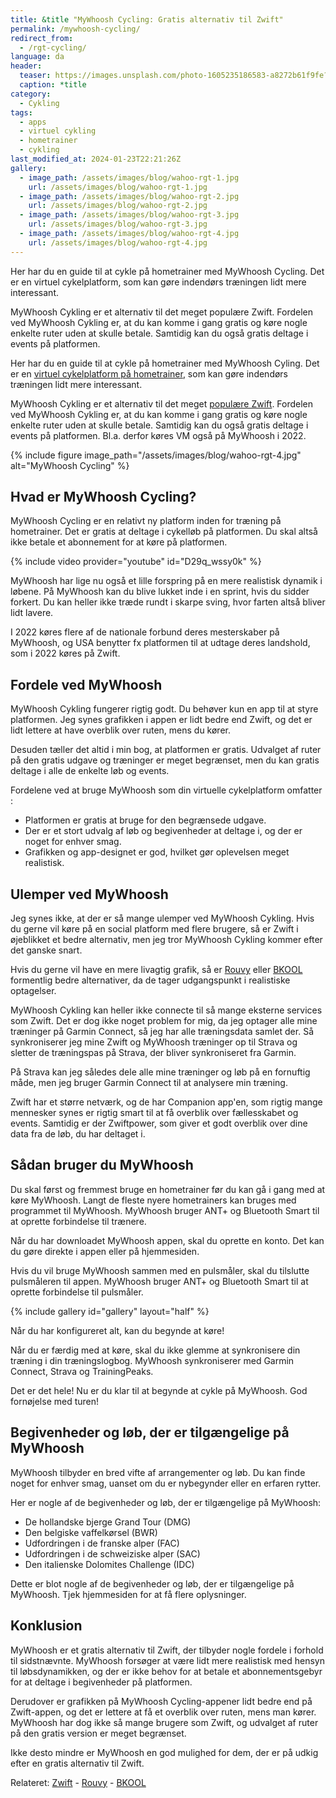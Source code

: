 ```yaml
---
title: &title "MyWhoosh Cycling: Gratis alternativ til Zwift"
permalink: /mywhoosh-cycling/
redirect_from:
  - /rgt-cycling/
language: da
header:
  teaser: https://images.unsplash.com/photo-1605235186583-a8272b61f9fe?ixlib=rb-1.2.1&ixid=MnwxMjA3fDB8MHxwaG90by1wYWdlfHx8fGVufDB8fHx8&auto=format&fit=crop&h=300&w=400&q=10
  caption: *title
category:
  - Cykling
tags:
  - apps
  - virtuel cykling
  - hometrainer
  - cykling
last_modified_at: 2024-01-23T22:21:26Z
gallery:
  - image_path: /assets/images/blog/wahoo-rgt-1.jpg
    url: /assets/images/blog/wahoo-rgt-1.jpg
  - image_path: /assets/images/blog/wahoo-rgt-2.jpg
    url: /assets/images/blog/wahoo-rgt-2.jpg
  - image_path: /assets/images/blog/wahoo-rgt-3.jpg
    url: /assets/images/blog/wahoo-rgt-3.jpg
  - image_path: /assets/images/blog/wahoo-rgt-4.jpg
    url: /assets/images/blog/wahoo-rgt-4.jpg
---
```


Her har du en guide til at cykle på hometrainer med MyWhoosh Cycling. Det er en virtuel cykelplatform, som kan gøre indendørs træningen lidt mere interessant.

MyWhoosh Cykling er et alternativ til det meget populære Zwift. Fordelen ved MyWhoosh Cykling er, at du kan komme i gang gratis og køre nogle enkelte ruter uden at skulle betale. Samtidig kan du også gratis deltage i events på platformen.

Her har du en guide til at cykle på hometrainer med MyWhoosh Cyling. Det er en [virtuel cykelplatform på hometrainer](/hometrainer-apps/), som kan gøre indendørs træningen lidt mere interessant.

MyWhoosh Cykling er et alternativ til det meget [populære Zwift](/komplet-begynderguide-zwift/). Fordelen ved MyWhoosh Cykling er, at du kan komme i gang gratis og køre nogle enkelte ruter uden at skulle betale. Samtidig kan du også gratis deltage i events på platformen. Bl.a. derfor køres VM også på MyWhoosh i 2022.

{% include figure image_path="/assets/images/blog/wahoo-rgt-4.jpg" alt="MyWhoosh Cycling" %}

## Hvad er MyWhoosh Cycling?

MyWhoosh Cycling er en relativt ny platform inden for træning på hometrainer. Det er gratis at deltage i cykelløb på platformen. Du skal altså ikke betale et abonnement for at køre på platformen.

{% include video provider="youtube" id="D29q_wssy0k" %}

MyWhoosh har lige nu også et lille forspring på en mere realistisk dynamik i løbene. På MyWhoosh kan du blive lukket inde i en sprint, hvis du sidder forkert. Du kan heller ikke træde rundt i skarpe sving, hvor farten altså bliver lidt lavere.

I 2022 køres flere af de nationale forbund deres mesterskaber på MyWhoosh, og USA benytter fx platformen til at udtage deres landshold, som i 2022 køres på Zwift.

## Fordele ved MyWhoosh

MyWhoosh Cykling fungerer rigtig godt. Du behøver kun en app til at styre platformen. Jeg synes grafikken i appen er lidt bedre end Zwift, og det er lidt lettere at have overblik over ruten, mens du kører.

Desuden tæller det altid i min bog, at platformen er gratis. Udvalget af ruter på den gratis udgave og træninger er meget begrænset, men du kan gratis deltage i alle de enkelte løb og events.

Fordelene ved at bruge MyWhoosh som din virtuelle cykelplatform omfatter :

- Platformen er gratis at bruge for den begrænsede udgave.
- Der er et stort udvalg af løb og begivenheder at deltage i, og der er noget for enhver smag.
- Grafikken og app-designet er god, hvilket gør oplevelsen meget realistisk.

## Ulemper ved MyWhoosh

Jeg synes ikke, at der er så mange ulemper ved MyWhoosh Cykling. Hvis du gerne vil køre på en social platform med flere brugere, så er Zwift i øjeblikket et bedre alternativ, men jeg tror MyWhoosh Cykling kommer efter det ganske snart.

Hvis du gerne vil have en mere livagtig grafik, så er [Rouvy](/rouvy/) eller [BKOOL](/bkool-begynderguide/) formentlig bedre alternativer, da de tager udgangspunkt i realistiske optagelser.

MyWhoosh Cykling kan heller ikke connecte til så mange eksterne services som Zwift. Det er dog ikke noget problem for mig, da jeg optager alle mine træninger på Garmin Connect, så jeg har alle træningsdata samlet der. Så synkroniserer jeg mine Zwift og MyWhoosh træninger op til Strava og sletter de træningspas på Strava, der bliver synkroniseret fra Garmin.

På Strava kan jeg således dele alle mine træninger og løb på en fornuftig måde, men jeg bruger Garmin Connect til at analysere min træning.

Zwift har et større netværk, og de har Companion app'en, som rigtig mange mennesker synes er rigtig smart til at få overblik over fællesskabet og events. Samtidig er der Zwiftpower, som giver et godt overblik over dine data fra de løb, du har deltaget i.

## Sådan bruger du MyWhoosh

Du skal først og fremmest bruge en hometrainer før du kan gå i gang med at køre MyWhoosh. Langt de fleste nyere hometrainers kan bruges med programmet til MyWhoosh. MyWhoosh bruger ANT+ og Bluetooth Smart til at oprette forbindelse til trænere.

Når du har downloadet MyWhoosh appen, skal du oprette en konto. Det kan du gøre direkte i appen eller på hjemmesiden.

Hvis du vil bruge MyWhoosh sammen med en pulsmåler, skal du tilslutte pulsmåleren til appen. MyWhoosh bruger ANT+ og Bluetooth Smart til at oprette forbindelse til pulsmåler.

{% include gallery id="gallery" layout="half" %}

Når du har konfigureret alt, kan du begynde at køre!

Når du er færdig med at køre, skal du ikke glemme at synkronisere din træning i din træningslogbog. MyWhoosh synkroniserer med Garmin Connect, Strava og TrainingPeaks.

Det er det hele! Nu er du klar til at begynde at cykle på MyWhoosh. God fornøjelse med turen!

## Begivenheder og løb, der er tilgængelige på MyWhoosh

MyWhoosh tilbyder en bred vifte af arrangementer og løb. Du kan finde noget for enhver smag, uanset om du er nybegynder eller en erfaren rytter.

Her er nogle af de begivenheder og løb, der er tilgængelige på MyWhoosh:

- De hollandske bjerge Grand Tour (DMG)
- Den belgiske vaffelkørsel (BWR)
- Udfordringen i de franske alper (FAC)
- Udfordringen i de schweiziske alper (SAC)
- Den italienske Dolomites Challenge (IDC)

Dette er blot nogle af de begivenheder og løb, der er tilgængelige på MyWhoosh. Tjek hjemmesiden for at få flere oplysninger.

## Konklusion

MyWhoosh er et gratis alternativ til Zwift, der tilbyder nogle fordele i forhold til sidstnævnte. MyWhoosh forsøger at være lidt mere realistisk med hensyn til løbsdynamikken, og der er ikke behov for at betale et abonnementsgebyr for at deltage i begivenheder på platformen.

Derudover er grafikken på MyWhoosh Cycling-appener lidt bedre end på Zwift-appen, og det er lettere at få et overblik over ruten, mens man kører. MyWhoosh har dog ikke så mange brugere som Zwift, og udvalget af ruter på den gratis version er meget begrænset.

Ikke desto mindre er MyWhoosh en god mulighed for dem, der er på udkig efter en gratis alternativ til Zwift.

Relateret: [Zwift](/komplet-begynderguide-zwift/) - [Rouvy](/rouvy/) - [BKOOL](/bkool-begynderguide/)
